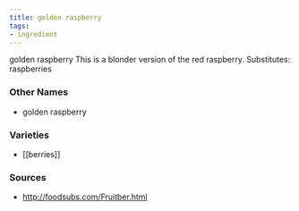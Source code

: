 ```yaml
---
title: golden raspberry
tags:
- ingredient
---
```

golden raspberry This is a blonder version of the red raspberry. Substitutes: raspberries

### Other Names

* golden raspberry

### Varieties

* [[berries]]

### Sources
* http://foodsubs.com/Fruitber.html
